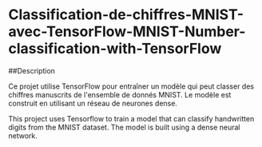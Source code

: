# Classification-de-chiffres-MNIST-avec-TensorFlow-MNIST-Number-classification-with-TensorFlow

##Description

Ce projet utilise TensorFlow pour entraîner un modèle qui peut classer des chiffres manuscrits de l'ensemble de donnés MNIST.
Le modèle est construit en utilisant un réseau de neurones dense.

This project uses Tensorflow to train a model that can classify handwritten digits from the MNIST dataset.
The model is built using a dense neural network.
